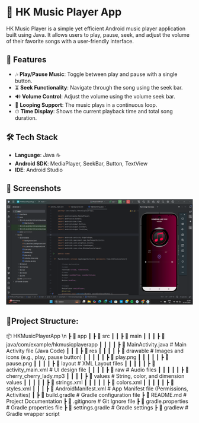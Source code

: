# 🎵 HK Music Player App

HK Music Player is a simple yet efficient Android music player application built using Java. It allows users to play, pause, seek, and adjust the volume of their favorite songs with a user-friendly interface.

## 📱 Features

- 🎶 **Play/Pause Music**: Toggle between play and pause with a single button.
- ⏳ **Seek Functionality**: Navigate through the song using the seek bar.
- 🔊 **Volume Control**: Adjust the volume using the volume seek bar.
- 🔁 **Looping Support**: The music plays in a continuous loop.
- ⏱ **Time Display**: Shows the current playback time and total song duration.

## 🛠️ Tech Stack

- **Language**: Java ☕
- **Android SDK**: MediaPlayer, SeekBar, Button, TextView
- **IDE**: Android Studio

## 📸 Screenshots

![Music Player UI](https://github.com/Harshal-25C/HkMusicPlayerApp/blob/main/HkMusicPlayerApp.png)

## 🚀Project Structure: 
📦 HKMusicPlayerApp \n
 ┣ 📂 app
 ┃ ┣ 📂 src
 ┃ ┃ ┣ 📂 main
 ┃ ┃ ┃ ┣ 📂 java/com/example/hkmusicplayerapp
 ┃ ┃ ┃ ┃ ┣ 📜 MainActivity.java       # Main Activity file (Java Code)
 ┃ ┃ ┃ ┣ 📂 res
 ┃ ┃ ┃ ┃ ┣ 📂 drawable                # Images and icons (e.g., play, pause button)
 ┃ ┃ ┃ ┃ ┃ ┣ 📜 play.png
 ┃ ┃ ┃ ┃ ┃ ┣ 📜 pause.png
 ┃ ┃ ┃ ┃ ┣ 📂 layout                  # XML Layout files
 ┃ ┃ ┃ ┃ ┃ ┣ 📜 activity_main.xml     # UI design file
 ┃ ┃ ┃ ┃ ┣ 📂 raw                     # Audio files
 ┃ ┃ ┃ ┃ ┃ ┣ 📜 cherry_cherry_lady.mp3
 ┃ ┃ ┃ ┃ ┣ 📂 values                  # String, color, and dimension values
 ┃ ┃ ┃ ┃ ┃ ┣ 📜 strings.xml
 ┃ ┃ ┃ ┃ ┃ ┣ 📜 colors.xml
 ┃ ┃ ┃ ┃ ┃ ┣ 📜 styles.xml
 ┃ ┃ ┃ ┣ 📜 AndroidManifest.xml       # App Manifest file (Permissions, Activities)
 ┃ ┣ 📜 build.gradle                  # Gradle configuration file
 ┣ 📜 README.md                        # Project Documentation
 ┣ 📜 .gitignore                        # Git Ignore file
 ┣ 📜 gradle.properties                 # Gradle properties file
 ┣ 📜 settings.gradle                   # Gradle settings
 ┣ 📜 gradlew                            # Gradle wrapper script

